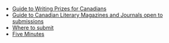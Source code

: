 * [Guide to Writing Prizes for Canadians](https://www.cbc.ca/books/canadawrites/a-guide-to-writing-prizes-for-canadians-1.4110298#nonfiction)
* [Guide to Canadian Literary Magazines and Journals open to submissions](https://www.cbc.ca/books/canadawrites/a-guide-to-canadian-literary-magazines-and-journals-open-to-submissions-1.4242191)
* [Where to submit](https://heavyfeatherreview.org/calls/)
* [Five Minutes](https://www.fiveminutelit.com/submissions)

